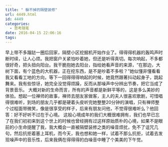 ```yaml
---
title: " 躲不掉的隔壁装修"
url: 4449.html
id: 4449
categories:
  - 思考随笔
date: 2016-04-15 22:06:16
tags:
---
```


早上带不多蹓跶一圈后回家，隔壁小区挖掘机开始作业了。得得得机器的轰鸣声时断时续，让人心烦。我把窗户关紧怕吵着她，但还是听得真切。每次响起，不多都很好奇，把头扭向阳台。我干脆抱她去阳台，指给她看声音的来源，“在那边，大树下面，有个蓝色的大机器，正在挖东西，是不是吵着不多啦？”她似懂非懂看看我又看看工地的方向，等下一回得得得响起的时候，她竟然跟著抖动起身子，跳起舞来。我有些惊讶，她完全没觉得烦躁，反而从那噪声中分辨出节奏，把它当成了背景音乐。 大概对新的生命而言，所有的声音都是新鲜平等的，这是多么美妙的体验。想起一位禅师的故事，禅师去朋友家做客，主人的夫人很喜欢歌剧，可惜唱得很难听，到场的朋友几乎都是硬着头皮听完她整整20分钟的演唱，只有禅师整个过程面带微笑，像是很享受的样子，后来有朋友问他，不觉得很难听么？他回答：好不好听不过在于心境。 这般心境成年的我们大概很难拥有，我们也早已忘了在我们初初来到这个世上的时候也曾经拥有过这样原始质朴的心境，如果不是眼前的小生命提醒了我，我大概会一直被隔壁装修之类的噪音烦扰，免不了诅咒几句，然后抗拒着塞上耳机，而今天，我也想和她一样，试着不那么抗拒，试着去发现噪声中的音乐性，后来我俩在得得得的白噪音中睡了个美美的下午觉。